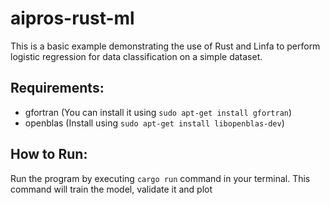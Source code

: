 # aipros-rust-ml

This is a basic example demonstrating the use of Rust and Linfa to perform logistic regression for data classification on a simple dataset.

## Requirements:
* gfortran (You can install it using `sudo apt-get install gfortran`)
* openblas (Install using `sudo apt-get install libopenblas-dev`)

## How to Run:

Run the program by executing `cargo run` command in your terminal. This command will train the model, validate it and plot